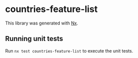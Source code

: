 # countries-feature-list

This library was generated with [Nx](https://nx.dev).

## Running unit tests

Run `nx test countries-feature-list` to execute the unit tests.
